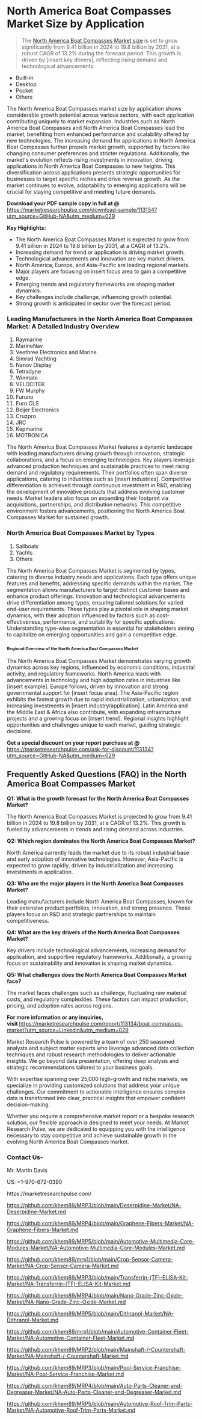 <h1>North America Boat Compasses Market&nbsp;Size by Application</h1><blockquote><p>The <a href="https://marketresearchpulse.com/download-sample/113134?utm_source=GitHub-NA&amp;utm_medium=029">North America Boat Compasses Market size</a> is set to grow significantly from 9.41 billion in 2024 to 19.8 billion by 2031, at a robust CAGR of 13.2% during the forecast period. This growth is driven by [insert key drivers], reflecting rising demand and technological advancements.</p></blockquote><ul><li>Built-in<li> Desktop<li> Pocket<li> Others</li></ul><p>The North America Boat Compasses market size by application shows considerable growth potential across various sectors, with each application contributing uniquely to market expansion. Industries such as North America Boat Compasses and North America Boat Compasses lead the market, benefiting from enhanced performance and scalability offered by new technologies. The increasing demand for applications in North America Boat Compasses further propels market growth, supported by factors like changing consumer preferences and stricter regulations. Additionally, the market's evolution reflects rising investments in innovation, driving applications in North America Boat Compasses to new heights. This diversification across applications presents strategic opportunities for businesses to target specific niches and drive revenue growth. As the market continues to evolve, adaptability to emerging applications will be crucial for staying competitive and meeting future demands.</p><p><strong>Download your PDF sample copy in full at @ </strong><a href="https://marketresearchpulse.com/download-sample/113134?utm_source=GitHub-NA&amp;utm_medium=029">https://marketresearchpulse.com/download-sample/113134?utm_source=GitHub-NA&amp;utm_medium=029</a></p><p><strong>Key Highlights: </strong></p><ul><li>The North America Boat Compasses Market is expected to grow from 9.41 billion in 2024 to 19.8 billion by 2031, at a CAGR of 13.2%.</li><li>Increasing demand for trend or application is driving market growth.</li><li>Technological advancements and innovation are key market drivers.</li><li>North America, Europe, and Asia-Pacific are leading regional markets.</li><li>Major players are focusing on insert focus area to gain a competitive edge.</li><li>Emerging trends and regulatory frameworks are shaping market dynamics.</li><li>Key challenges include challenge, influencing growth potential.</li><li>Strong growth is anticipated in sector over the forecast period.</li></ul><h3>Leading Manufacturers in the North America Boat Compasses Market: A Detailed Industry Overview</h3><ol><li>Raymarine</li><li>MarineNav</li><li>Veethree Electronics and Marine</li><li>Simrad Yachting</li><li>Nanov Display</li><li>Tetradyne</li><li>Winmate</li><li>VELOCITEK</li><li>FW Murphy</li><li>Furuno</li><li>Euro CLS</li><li>Beijer Electronics</li><li>Cruzpro</li><li>JRC</li><li>Kepmarine</li><li>MOTRONICA</li></ol><div class="flex max-w-full flex-col flex-grow"><div class="min-h-8 text-message flex w-full flex-col items-end gap-2 whitespace-normal break-words [.text-message+&amp;]:mt-5" dir="auto" data-message-author-role="assistant" data-message-id="fd8432e4-4910-450d-b182-61b7bfb0a01f" data-message-model-slug="gpt-4o"><div class="flex w-full flex-col gap-1 empty:hidden first:pt-[3px]"><div class="markdown prose w-full break-words dark:prose-invert light"><p>The North America Boat Compasses Market features a dynamic landscape with leading manufacturers driving growth through innovation, strategic collaborations, and a focus on emerging technologies. Key players leverage advanced production techniques and sustainable practices to meet rising demand and regulatory requirements. Their portfolios often span diverse applications, catering to industries such as [insert industries]. Competitive differentiation is achieved through continuous investment in R&amp;D, enabling the development of innovative products that address evolving customer needs. Market leaders also focus on expanding their footprint via acquisitions, partnerships, and distribution networks. This competitive environment fosters advancements, positioning the North America Boat Compasses Market for sustained growth.</p></div></div></div></div><h3>North America Boat Compasses Market by Types</h3><ol><li>Sailboats<li> Yachts<li> Others</li></ol><div class="flex max-w-full flex-col flex-grow"><div class="min-h-8 text-message flex w-full flex-col items-end gap-2 whitespace-normal break-words [.text-message+&amp;]:mt-5" dir="auto" data-message-author-role="assistant" data-message-id="084470be-0bb7-4664-bddf-5156b4f41249" data-message-model-slug="gpt-4o-mini"><div class="flex w-full flex-col gap-1 empty:hidden first:pt-[3px]"><div class="markdown prose w-full break-words dark:prose-invert light"><p>The North America Boat Compasses Market is segmented by types, catering to diverse industry needs and applications. Each type offers unique features and benefits, addressing specific demands within the market. The segmentation allows manufacturers to target distinct customer bases and enhance product offerings. Innovation and technological advancements drive differentiation among types, ensuring tailored solutions for varied end-user requirements. These types play a pivotal role in shaping market dynamics, with their adoption influenced by factors such as cost-effectiveness, performance, and suitability for specific applications. Understanding type-wise segmentation is essential for stakeholders aiming to capitalize on emerging opportunities and gain a competitive edge.</p></div></div></div></div><h3><span style="font-size: 11px;">Regional Overview of the North America Boat Compasses Market</span></h3><div class="flex max-w-full flex-col flex-grow"><div class="min-h-8 text-message flex w-full flex-col items-end gap-2 whitespace-normal break-words [.text-message+&amp;]:mt-5" dir="auto" data-message-author-role="assistant" data-message-id="e9038762-ce64-4e30-91c9-9bd413514231" data-message-model-slug="gpt-4o-mini"><div class="flex w-full flex-col gap-1 empty:hidden first:pt-[3px]"><div class="markdown prose w-full break-words dark:prose-invert light"><p>The North America Boat Compasses Market demonstrates varying growth dynamics across key regions, influenced by economic conditions, industrial activity, and regulatory frameworks. North America leads with advancements in technology and high adoption rates in industries like [insert example]. Europe follows, driven by innovation and strong governmental support for [insert focus area]. The Asia-Pacific region exhibits the fastest growth due to rapid industrialization, urbanization, and increasing investments in [insert industry/application]. Latin America and the Middle East &amp; Africa also contribute, with expanding infrastructure projects and a growing focus on [insert trend]. Regional insights highlight opportunities and challenges unique to each market, guiding strategic decisions.</p></div></div></div></div><p><strong>Get a special discount on your report purchase at @ </strong><a href="https://marketresearchpulse.com/ask-for-discount/113134?utm_source=GitHub-NA&amp;utm_medium=029">https://marketresearchpulse.com/ask-for-discount/113134?utm_source=GitHub-NA&amp;utm_medium=029</a></p><h2>Frequently Asked Questions (FAQ) in the North America Boat Compasses Market</h2><p><strong>Q1: What is the growth forecast for the North America Boat Compasses Market?</strong></p><p>The North America Boat Compasses Market is projected to grow from 9.41 billion in 2024 to 19.8 billion by 2031, at a CAGR of 13.2%. This growth is fueled by advancements in trends and rising demand across industries.</p><p><strong>Q2: Which region dominates the North America Boat Compasses Market?</strong></p><p>North America currently leads the market due to its robust industrial base and early adoption of innovative technologies. However, Asia-Pacific is expected to grow rapidly, driven by industrialization and increasing investments in application.</p><p><strong>Q3: Who are the major players in the North America Boat Compasses Market?</strong></p><p>Leading manufacturers include North America Boat Compasses, known for their extensive product portfolios, innovation, and strong presence. These players focus on R&amp;D and strategic partnerships to maintain competitiveness.</p><p><strong>Q4: What are the key drivers of the North America Boat Compasses Market?</strong></p><p>Key drivers include technological advancements, increasing demand for application, and supportive regulatory frameworks. Additionally, a growing focus on sustainability and innovation is shaping market dynamics.</p><p><strong>Q5: What challenges does the North America Boat Compasses Market face?</strong></p><p>The market faces challenges such as challenge, fluctuating raw material costs, and regulatory complexities. These factors can impact production, pricing, and adoption rates across regions.</p><p><strong>For more information or any inquiries, visit&nbsp;</strong><a href="https://marketresearchpulse.com/report/113134/boat-compasses-market?utm_source=Linkedin&utm_medium=029">https://marketresearchpulse.com/report/113134/boat-compasses-market?utm_source=Linkedin&utm_medium=029</a></p><p>Market Research Pulse is powered by a team of over 250 seasoned analysts and subject matter experts who leverage advanced data collection techniques and robust research methodologies to deliver actionable insights. We go beyond data presentation, offering deep analysis and strategic recommendations tailored to your business goals.</p><p>With expertise spanning over 25,000 high-growth and niche markets, we specialize in providing customized solutions that address your unique challenges. Our commitment to actionable intelligence ensures complex data is transformed into clear, practical insights that empower confident decision-making.</p><p>Whether you require a comprehensive market report or a bespoke research solution, our flexible approach is designed to meet your needs. At Market Research Pulse, we are dedicated to equipping you with the intelligence necessary to stay competitive and achieve sustainable growth in the evolving North America Boat Compasses market.</p><h3><strong>Contact Us-</strong></h3><p>Mr. Martin Davis</p><p>US: +1-970-672-0390</p><p>https://marketresearchpulse.com/</p><p><a href="https://github.com/khem89/MRP3/blob/main/Deserpidine-Market/NA-Deserpidine-Market.md">https://github.com/khem89/MRP3/blob/main/Deserpidine-Market/NA-Deserpidine-Market.md</a></p><p><a href="https://github.com/khem89/MRP4/blob/main/Graphene-Fibers-Market/NA-Graphene-Fibers-Market.md">https://github.com/khem89/MRP4/blob/main/Graphene-Fibers-Market/NA-Graphene-Fibers-Market.md</a></p><p><a href="https://github.com/khem89/MRP5/blob/main/Automotive-Multimedia-Core-Modules-Market/NA-Automotive-Multimedia-Core-Modules-Market.md">https://github.com/khem89/MRP5/blob/main/Automotive-Multimedia-Core-Modules-Market/NA-Automotive-Multimedia-Core-Modules-Market.md</a></p><p><a href="https://github.com/khem89/mrp1/blob/main/Crop-Sensor-Camera-Market/NA-Crop-Sensor-Camera-Market.md">https://github.com/khem89/mrp1/blob/main/Crop-Sensor-Camera-Market/NA-Crop-Sensor-Camera-Market.md</a></p><p><a href="https://github.com/khem89/MRP3/blob/main/Transferrin-(TF)-ELISA-Kit-Market/NA-Transferrin-(TF)-ELISA-Kit-Market.md">https://github.com/khem89/MRP3/blob/main/Transferrin-(TF)-ELISA-Kit-Market/NA-Transferrin-(TF)-ELISA-Kit-Market.md</a></p><p><a href="https://github.com/khem89/MRP4/blob/main/Nano-Grade-Zinc-Oxide-Market/NA-Nano-Grade-Zinc-Oxide-Market.md">https://github.com/khem89/MRP4/blob/main/Nano-Grade-Zinc-Oxide-Market/NA-Nano-Grade-Zinc-Oxide-Market.md</a></p><p><a href="https://github.com/khem89/MRP5/blob/main/Dithranol-Market/NA-Dithranol-Market.md">https://github.com/khem89/MRP5/blob/main/Dithranol-Market/NA-Dithranol-Market.md</a></p><p><a href="https://github.com/khem89/mrp1/blob/main/Automotive-Container-Fleet-Market/NA-Automotive-Container-Fleet-Market.md">https://github.com/khem89/mrp1/blob/main/Automotive-Container-Fleet-Market/NA-Automotive-Container-Fleet-Market.md</a></p><p><a href="https://github.com/khem89/MRP2/blob/main/Mainshaft-/-Countershaft-Market/NA-Mainshaft-/-Countershaft-Market.md">https://github.com/khem89/MRP2/blob/main/Mainshaft-/-Countershaft-Market/NA-Mainshaft-/-Countershaft-Market.md</a></p><p><a href="https://github.com/khem89/MRP3/blob/main/Pool-Service-Franchise-Market/NA-Pool-Service-Franchise-Market.md">https://github.com/khem89/MRP3/blob/main/Pool-Service-Franchise-Market/NA-Pool-Service-Franchise-Market.md</a></p><p><a href="https://github.com/khem89/MRP4/blob/main/Auto-Parts-Cleaner-and-Degreaser-Market/NA-Auto-Parts-Cleaner-and-Degreaser-Market.md">https://github.com/khem89/MRP4/blob/main/Auto-Parts-Cleaner-and-Degreaser-Market/NA-Auto-Parts-Cleaner-and-Degreaser-Market.md</a></p><p><a href="https://github.com/khem89/MRP5/blob/main/Automotive-Roof-Trim-Parts-Market/NA-Automotive-Roof-Trim-Parts-Market.md">https://github.com/khem89/MRP5/blob/main/Automotive-Roof-Trim-Parts-Market/NA-Automotive-Roof-Trim-Parts-Market.md</a></p>
